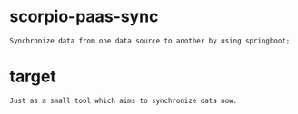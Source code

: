 # scorpio-paas-sync
    
    Synchronize data from one data source to another by using springboot;
    
# target
    
    Just as a small tool which aims to synchronize data now.
    
